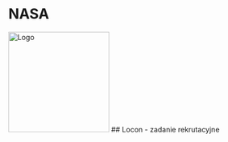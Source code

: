 # NASA
<img src="public/favicon.ico" alt="Logo" title="Logo" width="200px" />
## Locon - zadanie rekrutacyjne
